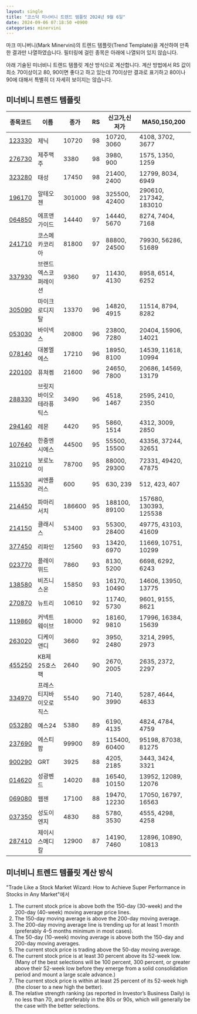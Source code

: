 ```yaml
---
layout: single
title: "코스닥 미너비니 트렌드 템플릿 2024년 9월 6일"
date: 2024-09-06 07:18:50 +0900
categories: minervini
---
```

마크 미니버니(Mark Minervini)의 트렌드 템플릿(Trend Template)을 계산하여 만족한 결과만 나열하였습니다. 필터링에 걸린 종목은 아래에 나열되어 있지 않습니다.

아래 기술된 미너비니 트렌드 템플릿 계산 방식으로 계산합니다. 계산 방법에서 RS 값이 최소 70이상이고 80, 90이면 좋다고 하고 있는데 70이상만 결과로 표기하고 80이나 90에 대해서 특별히 더 자세히 보이지는 않습니다.

## 미너비니 트렌드 템플릿

|종목코드|이름|종가|RS|신고가,신저가|MA50,150,200|
|------|---|---|--|---------|------------|
|[123330](https://finance.daum.net/quotes/A123330)|제닉|10720|98|10720, 3060|4108, 3702, 3677|
|[276730](https://finance.daum.net/quotes/A276730)|제주맥주|3380|98|3980, 900|1575, 1350, 1259|
|[323280](https://finance.daum.net/quotes/A323280)|태성|17450|98|21400, 2400|12799, 8034, 6949|
|[196170](https://finance.daum.net/quotes/A196170)|알테오젠|301000|98|325500, 42400|290610, 217342, 183010|
|[064850](https://finance.daum.net/quotes/A064850)|에프앤가이드|14440|97|14440, 5670|8274, 7404, 7168|
|[241710](https://finance.daum.net/quotes/A241710)|코스메카코리아|81800|97|88800, 24500|79930, 56286, 51689|
|[337930](https://finance.daum.net/quotes/A337930)|브랜드엑스코퍼레이션|9360|97|11430, 4130|8958, 6514, 6252|
|[305090](https://finance.daum.net/quotes/A305090)|마이크로디지탈|13370|96|14820, 4915|11514, 8794, 8282|
|[053030](https://finance.daum.net/quotes/A053030)|바이넥스|20800|96|23800, 7280|20404, 15906, 14021|
|[078140](https://finance.daum.net/quotes/A078140)|대봉엘에스|17210|96|18950, 8100|14539, 11618, 10994|
|[220100](https://finance.daum.net/quotes/A220100)|퓨쳐켐|21600|96|24650, 7800|20686, 14569, 13179|
|[288330](https://finance.daum.net/quotes/A288330)|브릿지바이오테라퓨틱스|3490|96|4518, 1467|2595, 2410, 2350|
|[294140](https://finance.daum.net/quotes/A294140)|레몬|4420|95|5860, 1514|4312, 3009, 2850|
|[107640](https://finance.daum.net/quotes/A107640)|한중엔시에스|44500|95|55500, 15500|43356, 37244, 32651|
|[310210](https://finance.daum.net/quotes/A310210)|보로노이|78700|95|88000, 29300|72331, 49420, 47875|
|[115530](https://finance.daum.net/quotes/A115530)|씨엔플러스|600|95|630, 239|512, 423, 407|
|[214450](https://finance.daum.net/quotes/A214450)|파마리서치|186600|95|188100, 89100|157680, 130393, 125538|
|[214150](https://finance.daum.net/quotes/A214150)|클래시스|53400|93|55300, 28400|49775, 43103, 41609|
|[377450](https://finance.daum.net/quotes/A377450)|리파인|12560|93|13420, 6970|11669, 10751, 10299|
|[023770](https://finance.daum.net/quotes/A023770)|플레이위드|7860|93|8130, 5200|6698, 6292, 6243|
|[138580](https://finance.daum.net/quotes/A138580)|비즈니스온|15850|93|16170, 10490|14606, 13950, 13775|
|[270870](https://finance.daum.net/quotes/A270870)|뉴트리|10610|92|11740, 5730|9601, 9155, 8621|
|[119860](https://finance.daum.net/quotes/A119860)|커넥트웨이브|18000|92|18160, 9810|17996, 16384, 15639|
|[263020](https://finance.daum.net/quotes/A263020)|디케이앤디|3660|92|3950, 2480|3214, 2995, 2973|
|[455250](https://finance.daum.net/quotes/A455250)|KB제25호스팩|2640|90|2670, 2005|2635, 2372, 2297|
|[334970](https://finance.daum.net/quotes/A334970)|프레스티지바이오로직스|5540|90|7140, 3990|5287, 4644, 4633|
|[053280](https://finance.daum.net/quotes/A053280)|예스24|5380|89|6190, 4135|4824, 4784, 4759|
|[237690](https://finance.daum.net/quotes/A237690)|에스티팜|99900|89|115400, 60400|95198, 87038, 81275|
|[900290](https://finance.daum.net/quotes/A900290)|GRT|3925|88|4205, 2185|3443, 3424, 3321|
|[014620](https://finance.daum.net/quotes/A014620)|성광벤드|14020|88|16540, 10150|13952, 12089, 12076|
|[069080](https://finance.daum.net/quotes/A069080)|웹젠|17100|88|19470, 12230|17050, 16797, 16563|
|[037350](https://finance.daum.net/quotes/A037350)|성도이엔지|4830|88|5780, 3530|4555, 4298, 4258|
|[287410](https://finance.daum.net/quotes/A287410)|제이시스메디칼|12900|87|14190, 7460|12896, 10890, 10813|

## 미너비니 트렌드 템플릿 계산 방식

"Trade Like a Stock Market Wizard: How to Achieve Super Performance in Stocks in Any Market"에서

 1. The current stock price is above both the 150-day (30-week) and the 200-day (40-week) moving average price lines.
 1. The 150-day moving average is above the 200-day moving average.
 1. The 200-day moving average line is trending up for at least 1 month (preferably 4–5 months minimum in most cases).
 1. The 50-day (10-week) moving average is above both the 150-day and 200-day moving averages.
 1. The current stock price is trading above the 50-day moving average.
 1. The current stock price is at least 30 percent above its 52-week low. (Many of the best selections will be 100 percent, 300 percent, or greater above their 52-week low before they emerge from a solid consolidation period and mount a large scale advance.)
 1. The current stock price is within at least 25 percent of its 52-week high (the closer to a new high the better).
 1. The relative strength ranking (as reported in Investor’s Business Daily) is no less than 70, and preferably in the 80s or 90s, which will generally be the case with the better selections.
